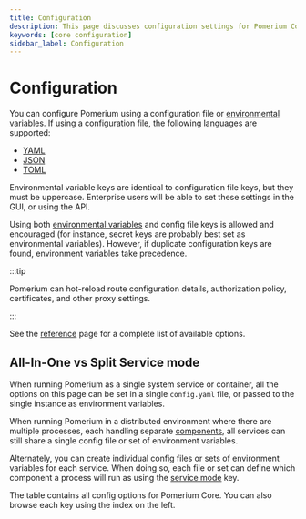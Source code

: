 ```yaml
---
title: Configuration
description: This page discusses configuration settings for Pomerium Core.
keywords: [core configuration]
sidebar_label: Configuration
---
```


# Configuration

You can configure Pomerium using a configuration file or [environmental variables]. If using a configuration file, the following languages are supported:

- [YAML]
- [JSON]
- [TOML]

Environmental variable keys are identical to configuration file keys, but they must be uppercase. Enterprise users will be able to set these settings in the GUI, or using the API.

Using both [environmental variables] and config file keys is allowed and encouraged (for instance, secret keys are probably best set as environmental variables). However, if duplicate configuration keys are found, environment variables take precedence.

:::tip

Pomerium can hot-reload route configuration details, authorization policy, certificates, and other proxy settings.

:::

See the [reference](/docs/reference) page for a complete list of available options.

## All-In-One vs Split Service mode

When running Pomerium as a single system service or container, all the options on this page can be set in a single `config.yaml` file, or passed to the single instance as environment variables.

When running Pomerium in a distributed environment where there are multiple processes, each handling separate [components](/docs/internals/architecture#component-level), all services can still share a single config file or set of environment variables.

Alternately, you can create individual config files or sets of environment variables for each service. When doing so, each file or set can define which component a process will run as using the [service mode](/docs/reference/service-mode) key.

The table contains all config options for Pomerium Core. You can also browse each key using the index on the left.

[environmental variables]: https://en.wikipedia.org/wiki/Environment_variable
[json]: https://en.wikipedia.org/wiki/JSON
[toml]: https://en.wikipedia.org/wiki/TOML
[yaml]: https://en.wikipedia.org/wiki/YAML
